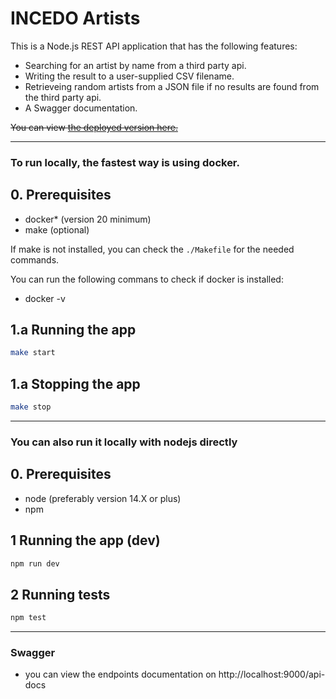 # **INCEDO Artists**

This is a Node.js REST API application that has the following features:

- Searching for an artist by name from a third party api.
- Writing the result to a user-supplied CSV filename.
- Retrieveing random artists from a JSON file if no results are found from the third party api.
- A Swagger documentation.

~~You can view [the deployed version here.](http://139.162.186.236:9000/api-docs/#/Artists)~~

---

### To run locally, the fastest way is using docker.

## **0. Prerequisites**

- docker\* (version 20 minimum)
- make (optional)

If make is not installed, you can check the `./Makefile` for the needed commands.

You can run the following commans to check if docker is installed:

- docker -v

## **1.a Running the app**

```BASH
make start
```

## **1.a Stopping the app**

```BASH
make stop
```

---

### You can also run it locally with nodejs directly

## **0. Prerequisites**

- node (preferably version 14.X or plus)
- npm

## **1 Running the app (dev)**

```BASH
npm run dev
```

## **2 Running tests**

```BASH
npm test
```

---

### Swagger

- you can view the endpoints documentation on http://localhost:9000/api-docs
